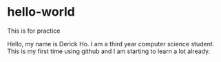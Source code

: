 # hello-world
This is for practice

Hello, my name is Derick Ho. I am a third year computer science student. 
This is my first time using github and I am starting to learn a lot already. 
